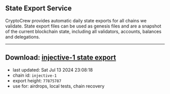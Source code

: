 ## State Export Service
CryptoCrew provides automatic daily state exports for all chains we validate. State export files can be used as genesis files and are a snapshot of the current blockchain state, including all validators, accounts, balances and delegations.

---
**Download: [injective-1 state export](https://dl-eu2.ccvalidators.com/SERVICE/injective/injective-1_export_77875787.json)**
---

- last updated: Sat Jul 13 2024 23:08:18
- chain id: `injective-1`
- export height: `77875787`
- use for: airdrops, local tests, chain recovery
